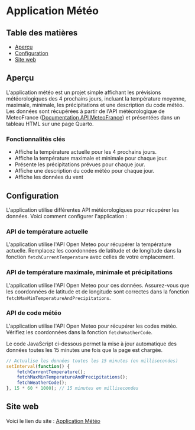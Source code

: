 # Application Météo

## Table des matières
- [Aperçu](#aperçu)
- [Configuration](#configuration)
- [Site web](#siteweb) 

## Aperçu
L'application météo est un projet simple affichant les prévisions météorologiques des 4 prochains jours, incluant la température moyenne, maximale, minimale, les précipitations et une description du code météo. Les données sont récupérées à partir de l'API météorologique de MeteoFrance ([Documentation API MeteoFrance](https://open-meteo.com/en/docs/meteofrance-api)) et présentées dans un tableau HTML sur une page Quarto.

### Fonctionnalités clés
- Affiche la température actuelle pour les 4 prochains jours.
- Affiche la température maximale et minimale pour chaque jour.
- Présente les précipitations prévues pour chaque jour.
- Affiche une description du code météo pour chaque jour.
- Affiche les données du vent

## Configuration
L'application utilise différentes API météorologiques pour récupérer les données. Voici comment configurer l'application :

### API de température actuelle
L'application utilise l'API Open Meteo pour récupérer la température actuelle. Remplacez les coordonnées de latitude et de longitude dans la fonction `fetchCurrentTemperature` avec celles de votre emplacement.

### API de température maximale, minimale et précipitations
L'application utilise l'API Open Meteo pour ces données. Assurez-vous que les coordonnées de latitude et de longitude sont correctes dans la fonction `fetchMaxMinTemperatureAndPrecipitations`.

### API de code météo
L'application utilise l'API Open Meteo pour récupérer les codes météo. Vérifiez les coordonnées dans la fonction `fetchWeatherCode`.

Le code JavaScript ci-dessous permet la mise à jour automatique des données toutes les 15 minutes une fois que la page est chargée.

```javascript
// Actualise les données toutes les 15 minutes (en millisecondes)
setInterval(function() {
    fetchCurrentTemperature();
    fetchMaxMinTemperatureAndPrecipitations();
    fetchWeatherCode();
}, 15 * 60 * 1000); // 15 minutes en millisecondes
```


## Site web

Voici le lien du site : [Application Météo](https://romeobex.github.io/Application-_meteo-/)


